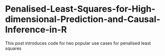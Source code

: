 # Penalised-Least-Squares-for-High-dimensional-Prediction-and-Causal-Inference-in-R
This post introduces code for two popular use cases for penalised least squares
